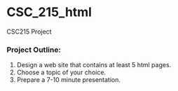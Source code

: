 # CSC_215_html
CSC215 Project

### Project Outline:

1. Design a web site that contains at least 5 html pages.
2. Choose a topic of your choice.
3. Prepare a 7-10 minute presentation.
